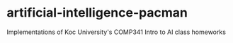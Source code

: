 # artificial-intelligence-pacman
Implementations of Koc University's COMP341 Intro to AI class homeworks
